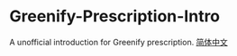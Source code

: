 # Greenify-Prescription-Intro
A unofficial introduction for Greenify prescription.
[简体中文](Intro-CN.md)
